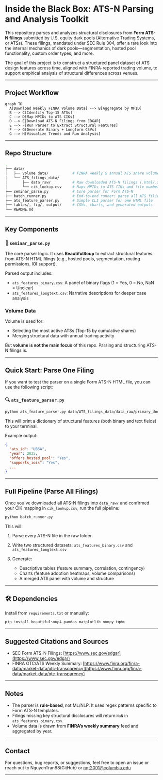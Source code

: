 

# Inside the Black Box: ATS-N Parsing and Analysis Toolkit

This repository parses and analyzes structural disclosures from **Form ATS-N filings** submitted by U.S. equity dark pools (Alternative Trading Systems, or ATSs). These filings, mandated under SEC Rule 304, offer a rare look into the internal mechanics of dark pools—segmentation, hosted pool functionality, custom order types, and more.

The goal of this project is to construct a structured panel dataset of ATS design features across time, aligned with FINRA-reported trading volume, to support empirical analysis of structural differences across venues.

---

## Project Workflow

```mermaid
graph TD
  A[Download Weekly FINRA Volume Data] --> B[Aggregate by MPID]
  B --> C[Identify Top-15 ATSs]
  C --> D[Map MPIDs to ATS CIKs]
  D --> E[Download ATS-N Filings from EDGAR]
  E --> F[Run Parser to Extract Structural Features]
  F --> G[Generate Binary + Longform CSVs]
  G --> H[Visualize Trends and Run Analysis]
```

---

## Repo Structure

```bash
.
├── data/
│   ├── volume data/           # FINRA weekly & annual ATS share volumes
│   └── ATS_filings_data/
│       ├── data_raw/          # Raw downloaded ATS-N filings (.html/.xml)
│       └── cik_lookup.csv     # Maps MPIDs to ATS CIKs and file numbers
├── seminar_parse.py           # Core parser for Form ATS-N
├── batch_runner.py            # End-to-end runner: parse all ATS filings
├── ats_feature_parser.py      # Simple CLI parser for one HTML file
├── tables/, fig/, output/     # CSVs, charts, and generated outputs
└── README.md
```

---

## Key Components

### 📄 `seminar_parse.py`

The core parser logic. It uses **BeautifulSoup** to extract structural features from ATS-N HTML filings (e.g., hosted pools, segmentation, routing permissions, IOI support).

Parsed output includes:

* `ats_features_binary.csv`: A panel of binary flags (1 = Yes, 0 = No, NaN = Unclear)
* `ats_features_longtext.csv`: Narrative descriptions for deeper case analysis

###  Volume Data

Volume is used for:

* Selecting the most active ATSs (Top-15 by cumulative shares)
* Merging structural data with annual trading activity

But **volume is not the main focus** of this repo. Parsing and structuring ATS-N filings is.

---

## Quick Start: Parse One Filing

If you want to test the parser on a single Form ATS-N HTML file, you can use the following script:

### 🔍 `ats_feature_parser.py`

```bash
python ats_feature_parser.py data/ATS_filings_data/data_raw/primary_doc.html
```

This will print a dictionary of structural features (both binary and text fields) to your terminal.

Example output:

```json
{
  "ats_id": "UBSA",
  "year": 2025,
  "offers_hosted_pool": "Yes",
  "supports_iois": "Yes",
  ...
}
```

---

## Full Pipeline (Parse All Filings)

Once you’ve downloaded all ATS-N filings into `data_raw/` and confirmed your CIK mapping in `cik_lookup.csv`, run the full pipeline:

```bash
python batch_runner.py
```

This will:

1. Parse every ATS-N file in the raw folder.
2. Write two structured datasets: `ats_features_binary.csv` and `ats_features_longtext.csv`
3. Generate:

   * Descriptive tables (feature summary, correlation, contingency)
   * Charts (feature adoption heatmaps, volume comparisons)
   * A merged ATS panel with volume and structure

---

## 🛠 Dependencies

Install from `requirements.txt` or manually:

```bash
pip install beautifulsoup4 pandas matplotlib numpy tqdm
```

---

## Suggested Citations and Sources

* SEC Form ATS-N Filings: [https://www.sec.gov/edgar](https://www.sec.gov/edgar)
* FINRA OTC/ATS Weekly Summary: [https://www.finra.org/finra-data/market-data/otc-transparency](https://www.finra.org/finra-data/market-data/otc-transparency)

---

## Notes

* The parser is **rule-based**, not ML/NLP. It uses regex patterns specific to Form ATS-N templates.
* Filings missing key structural disclosures will return `NaN` in `ats_features_binary.csv`.
* Volume data is drawn from **FINRA’s weekly summary** feed and aggregated by year.

---

## Contact

For questions, bug reports, or suggestions, feel free to open an issue or reach out to NguyenTran88(GitHub) or nqt2001@columbia.edu

---
